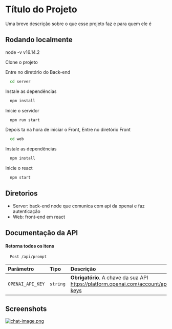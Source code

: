 
# Título do Projeto

Uma breve descrição sobre o que esse projeto faz e para quem ele é


## Rodando localmente

node -v v16.14.2

Clone o projeto

Entre no diretório do Back-end

```bash
  cd server
```

Instale as dependências

```bash
  npm install
```

Inicie o servidor

```bash
  npm run start
```

Depois ta na hora de iniciar o Front,
Entre no diretório Front

```bash
  cd web
```

Instale as dependências

```bash
  npm install
```
Inicie o react

```bash
  npm start
```
## Diretorios

- Server: back-end node que comunica com api da openai e faz autenticação
- Web: front-end em react 


## Documentação da API

#### Retorna todos os itens

```http
  Post /api/prompt
```

| Parâmetro   | Tipo       | Descrição                           |
| :---------- | :--------- | :---------------------------------- |
| `OPENAI_API_KEY` | `string` | **Obrigatório**. A chave da sua API https://platform.openai.com/account/api-keys |



## Screenshots

[![chat-image.png](https://i.postimg.cc/brjdNXFk/chat-image.png)](https://postimg.cc/Pp2d27H5)
